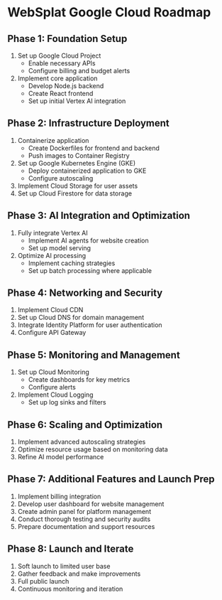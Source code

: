 # WebSplat Google Cloud Roadmap

## Phase 1: Foundation Setup
1. Set up Google Cloud Project
   - Enable necessary APIs
   - Configure billing and budget alerts
2. Implement core application
   - Develop Node.js backend
   - Create React frontend
   - Set up initial Vertex AI integration

## Phase 2: Infrastructure Deployment
1. Containerize application
   - Create Dockerfiles for frontend and backend
   - Push images to Container Registry
2. Set up Google Kubernetes Engine (GKE)
   - Deploy containerized application to GKE
   - Configure autoscaling
3. Implement Cloud Storage for user assets
4. Set up Cloud Firestore for data storage

## Phase 3: AI Integration and Optimization
1. Fully integrate Vertex AI
   - Implement AI agents for website creation
   - Set up model serving
2. Optimize AI processing
   - Implement caching strategies
   - Set up batch processing where applicable

## Phase 4: Networking and Security
1. Implement Cloud CDN
2. Set up Cloud DNS for domain management
3. Integrate Identity Platform for user authentication
4. Configure API Gateway

## Phase 5: Monitoring and Management
1. Set up Cloud Monitoring
   - Create dashboards for key metrics
   - Configure alerts
2. Implement Cloud Logging
   - Set up log sinks and filters

## Phase 6: Scaling and Optimization
1. Implement advanced autoscaling strategies
2. Optimize resource usage based on monitoring data
3. Refine AI model performance

## Phase 7: Additional Features and Launch Prep
1. Implement billing integration
2. Develop user dashboard for website management
3. Create admin panel for platform management
4. Conduct thorough testing and security audits
5. Prepare documentation and support resources

## Phase 8: Launch and Iterate
1. Soft launch to limited user base
2. Gather feedback and make improvements
3. Full public launch
4. Continuous monitoring and iteration